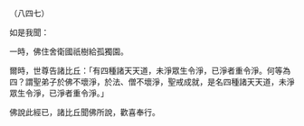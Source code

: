 （八四七）

如是我聞：

一時，佛住舍衛國祇樹給孤獨園。

爾時，世尊告諸比丘：「有四種諸天天道，未淨眾生令淨，已淨者重令淨。何等為四？謂聖弟子於佛不壞淨，於法、僧不壞淨，聖戒成就，是名四種諸天天道，未淨眾生令淨，已淨者重令淨。」

佛說此經已，諸比丘聞佛所說，歡喜奉行。



